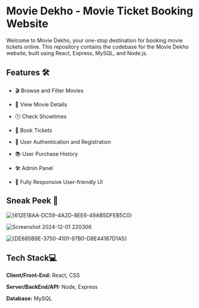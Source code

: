 # Movie Dekho - Movie Ticket Booking Website

Welcome to Movie Dekho, your one-stop destination for booking movie tickets online. This repository contains the codebase for the Movie Dekho website, built using React, Express, MySQL, and Node.js.


## Features 🛠️

- 🎬 Browse and Filter Movies

- 🎥 View Movie Details

- 🕒 Check Showtimes

- 🎫 Book Tickets

- 🔐 User Authentication and Registration

- 📚 User Purchase History

- 🛠 Admin Panel

- 📱 Fully Responsive User-friendly UI

## Sneak Peek 👀
![{612E18AA-DC59-4A2D-8EE6-49AB5DFEB5C0}](https://github.com/user-attachments/assets/252db11f-e2de-4c1d-8325-acb27a5997fc)

![Screenshot 2024-12-01 220306](https://github.com/user-attachments/assets/aadf1af6-ffb1-440d-a743-4e331bc79749)

![{DE685B9E-3750-4101-97B0-D8E44187D1A5}](https://github.com/user-attachments/assets/1576f466-cb44-4cf5-82da-3ee469f2bbad)



## Tech Stack💻

**Client/Front-End:** React, CSS

**Server/BackEnd/API:** Node, Express

**Database:** MySQL
